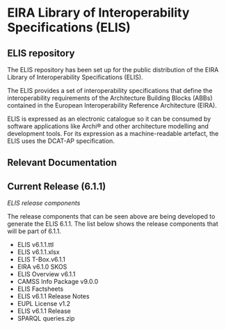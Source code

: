 # EIRA Library of Interoperability Specifications (ELIS)

## ELIS repository
The ELIS repository has been set up for the public distribution of the EIRA Library of Interoperability Specifications (ELIS). 

The ELIS provides a set of interoperability specifications that define the interoperability requirements of the Architecture Building Blocks (ABBs) contained in the European Interoperability Reference Architecture (EIRA). 

ELIS is expressed as an electronic catalogue so it can be consumed by software applications like Archi® and other architecture modelling and development tools. For its expression as a machine-readable artefact, the ELIS uses the DCAT-AP specification.

## Relevant Documentation
<h2>
  <b>Current Release (6.1.1)</b> 
</h2>

<i>ELIS release components </i>

The release components that can be seen above are being developed to generate the ELIS 6.1.1. The list below shows the release components that will be part of 6.1.1. 

<ul>
  <li>ELIS v6.1.1.ttl</li>
<li>ELIS v6.1.1.xlsx</li>
<li>ELIS T-Box.v6.1.1</li>
<li>EIRA v6.1.0 SKOS</li>
<li>ELIS Overview v6.1.1</li>
<li>CAMSS Info Package v9.0.0</li>
<li>ELIS Factsheets </li>
<li>ELIS v6.1.1 Release Notes</li>
<li>EUPL License v1.2</li>
<li>ELIS v6.1.1 Release</li>
<li>SPARQL queries.zip</li>
</ul>

  

